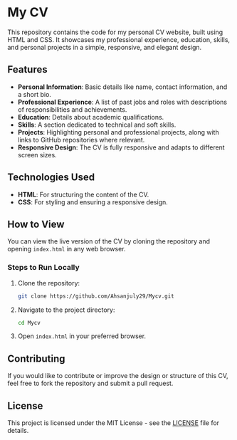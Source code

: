 # My CV

This repository contains the code for my personal CV website, built using HTML and CSS. It showcases my professional experience, education, skills, and personal projects in a simple, responsive, and elegant design.

## Features

- **Personal Information**: Basic details like name, contact information, and a short bio.
- **Professional Experience**: A list of past jobs and roles with descriptions of responsibilities and achievements.
- **Education**: Details about academic qualifications.
- **Skills**: A section dedicated to technical and soft skills.
- **Projects**: Highlighting personal and professional projects, along with links to GitHub repositories where relevant.
- **Responsive Design**: The CV is fully responsive and adapts to different screen sizes.

## Technologies Used

- **HTML**: For structuring the content of the CV.
- **CSS**: For styling and ensuring a responsive design.

## How to View

You can view the live version of the CV by cloning the repository and opening `index.html` in any web browser.

### Steps to Run Locally

1. Clone the repository:
   ```bash
   git clone https://github.com/Ahsanjuly29/Mycv.git
   ```
2. Navigate to the project directory:
   ```bash
   cd Mycv
   ```
3. Open `index.html` in your preferred browser.

## Contributing

If you would like to contribute or improve the design or structure of this CV, feel free to fork the repository and submit a pull request.

## License

This project is licensed under the MIT License - see the [LICENSE](LICENSE) file for details.

